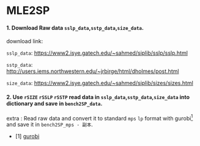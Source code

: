 # MLE2SP

#### 1. Download Raw data `sslp_data`,`sstp_data`,`size_data`.
 download link:

`sslp_data`: https://www2.isye.gatech.edu/~sahmed/siplib/sslp/sslp.html

`sstp_data`: http://users.iems.northwestern.edu/~jrbirge/html/dholmes/post.html

`size_data`: https://www2.isye.gatech.edu/~sahmed/siplib/sizes/sizes.html

#### 2. Use `rSIZE` `rSSLP` `rSSTP` read data in `sslp_data`,`sstp_data`,`size_data` into dictionary and save in `bench2SP_data`.

extra : Read raw data and convert it to standard `mps` `lp` format with gurobi[<sup>1</sup>](#refer-anchor-1) and save it in `bench2SP_mps - 副本`.

<div id="refer-anchor-1"></div>

- [1] [gurobi](https://www.gurobi.com/)
